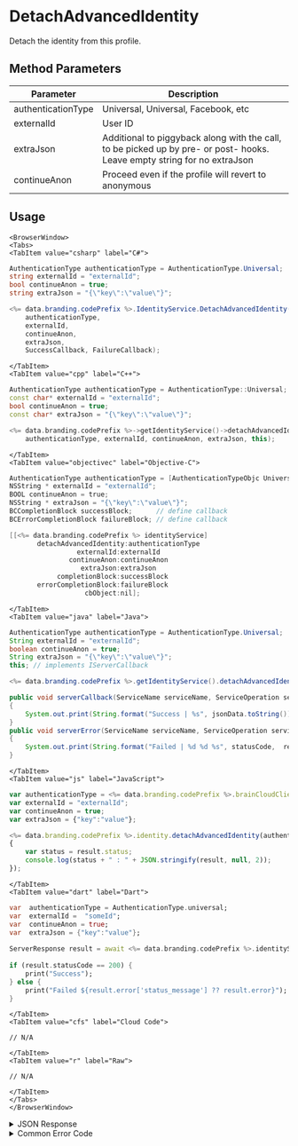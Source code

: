 # DetachAdvancedIdentity

Detach the identity from this profile.

<PartialServop service_name="identity" operation_name="DETACH" />

## Method Parameters

| Parameter          | Description                                                                                                              |
| ------------------ | ------------------------------------------------------------------------------------------------------------------------ |
| authenticationType | Universal, Universal, Facebook, etc                                                                                      |
| externalId         | User ID                                                                                                                  |
| extraJson          | Additional to piggyback along with the call, to be picked up by pre- or post- hooks. Leave empty string for no extraJson |
| continueAnon       | Proceed even if the profile will revert to anonymous                                                                     |

## Usage

```mdx-code-block
<BrowserWindow>
<Tabs>
<TabItem value="csharp" label="C#">
```

```csharp
AuthenticationType authenticationType = AuthenticationType.Universal;
string externalId = "externalId";
bool continueAnon = true;
string extraJson = "{\"key\":\"value\"}";

<%= data.branding.codePrefix %>.IdentityService.DetachAdvancedIdentity(
    authenticationType,
    externalId,
    continueAnon,
    extraJson,
    SuccessCallback, FailureCallback);
```

```mdx-code-block
</TabItem>
<TabItem value="cpp" label="C++">
```

```cpp
AuthenticationType authenticationType = AuthenticationType::Universal;
const char* externalId = "externalId";
bool continueAnon = true;
const char* extraJson = "{\"key\":\"value\"}";

<%= data.branding.codePrefix %>->getIdentityService()->detachAdvancedIdentity(
    authenticationType, externalId, continueAnon, extraJson, this);
```

```mdx-code-block
</TabItem>
<TabItem value="objectivec" label="Objective-C">
```

```objectivec
AuthenticationType authenticationType = [AuthenticationTypeObjc Universal];
NSString * externalId = "externalId";
BOOL continueAnon = true;
NSString * extraJson = "{\"key\":\"value\"}";
BCCompletionBlock successBlock;      // define callback
BCErrorCompletionBlock failureBlock; // define callback

[[<%= data.branding.codePrefix %> identityService]
       detachAdvancedIdentity:authenticationType
                 externalId:externalId
               continueAnon:continueAnon
                  extraJson:extraJson
            completionBlock:successBlock
       errorCompletionBlock:failureBlock
                   cbObject:nil];
```

```mdx-code-block
</TabItem>
<TabItem value="java" label="Java">
```

```java
AuthenticationType authenticationType = AuthenticationType.Universal;
String externalId = "externalId";
boolean continueAnon = true;
String extraJson = "{\"key\":\"value\"}";
this; // implements IServerCallback

<%= data.branding.codePrefix %>.getIdentityService().detachAdvancedIdentity(authenticationType, externalId, continueAnon, extraJson, this);

public void serverCallback(ServiceName serviceName, ServiceOperation serviceOperation, JSONObject jsonData)
{
    System.out.print(String.format("Success | %s", jsonData.toString()));
}
public void serverError(ServiceName serviceName, ServiceOperation serviceOperation, int statusCode, int reasonCode, String jsonError)
{
    System.out.print(String.format("Failed | %d %d %s", statusCode,  reasonCode, jsonError.toString()));
}
```

```mdx-code-block
</TabItem>
<TabItem value="js" label="JavaScript">
```

```javascript
var authenticationType = <%= data.branding.codePrefix %>.brainCloudClient.authentication.AUTHENTICATION_TYPE_UNIVERSAL;
var externalId = "externalId";
var continueAnon = true;
var extraJson = {"key":"value"};

<%= data.branding.codePrefix %>.identity.detachAdvancedIdentity(authenticationType, externalId, continueAnon, extraJson, result =>
{
	var status = result.status;
	console.log(status + " : " + JSON.stringify(result, null, 2));
});
```

```mdx-code-block
</TabItem>
<TabItem value="dart" label="Dart">
```

```dart
var  authenticationType = AuthenticationType.universal;
var  externalId =  "someId";
var  continueAnon = true;
var  extraJson = {"key":"value"};
​
ServerResponse result = await <%= data.branding.codePrefix %>.identityService.detachAdvancedIdentity(authenticationType:authenticationType, externalId:externalId, continueAnon:continueAnon, extraJson:extraJson);
​
if (result.statusCode == 200) {
    print("Success");
} else {
    print("Failed ${result.error['status_message'] ?? result.error}");
}
```

```mdx-code-block
</TabItem>
<TabItem value="cfs" label="Cloud Code">
```

```cfscript
// N/A
```

```mdx-code-block
</TabItem>
<TabItem value="r" label="Raw">
```

```cfscript
// N/A
```

```mdx-code-block
</TabItem>
</Tabs>
</BrowserWindow>
```

<details>
<summary>JSON Response</summary>

```json
{
    "status": 200,
    "data": null
}
```

</details>

<details>
<summary>Common Error Code</summary>

### Status Codes

| Code  | Name                           | Description                                                                                                                                                                                                                                                                                                |
| ----- | ------------------------------ | ---------------------------------------------------------------------------------------------------------------------------------------------------------------------------------------------------------------------------------------------------------------------------------------------------------- |
| 40210 | DOWNGRADING_TO_ANONYMOUS_ERROR | Occurs when detaching the last non-anonymous identity from an account with continueAnon set to false.                                                                                                                                                                                                      |
| 40206 | MISSING_IDENTITY_ERROR         | A "profileId" was supplied in the authentication request submitted with new credentials. In other words the credentials record was not found in the <%= data.branding.productName %> database. The solution would be to provide known credentials or not supply a "profileId" if the user is actually new. |
| 40209 | SECURITY_ERROR                 | Returned if a security exception was encountered.                                                                                                                                                                                                                                                          |

</details>
